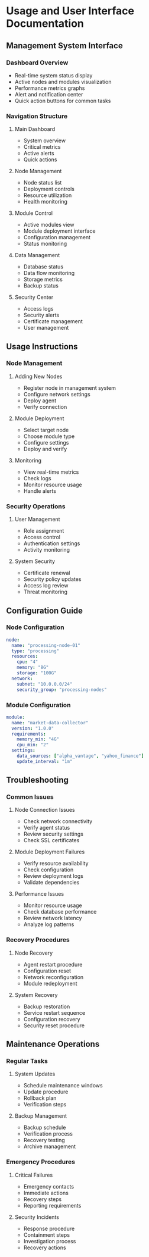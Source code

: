 # Usage and User Interface Documentation

## Management System Interface

### Dashboard Overview

- Real-time system status display
- Active nodes and modules visualization
- Performance metrics graphs
- Alert and notification center
- Quick action buttons for common tasks

### Navigation Structure

1. Main Dashboard
   - System overview
   - Critical metrics
   - Active alerts
   - Quick actions

2. Node Management
   - Node status list
   - Deployment controls
   - Resource utilization
   - Health monitoring

3. Module Control
   - Active modules view
   - Module deployment interface
   - Configuration management
   - Status monitoring

4. Data Management
   - Database status
   - Data flow monitoring
   - Storage metrics
   - Backup status

5. Security Center
   - Access logs
   - Security alerts
   - Certificate management
   - User management

## Usage Instructions

### Node Management

1. Adding New Nodes
   - Register node in management system
   - Configure network settings
   - Deploy agent
   - Verify connection

2. Module Deployment
   - Select target node
   - Choose module type
   - Configure settings
   - Deploy and verify

3. Monitoring
   - View real-time metrics
   - Check logs
   - Monitor resource usage
   - Handle alerts

### Security Operations

1. User Management
   - Role assignment
   - Access control
   - Authentication settings
   - Activity monitoring

2. System Security
   - Certificate renewal
   - Security policy updates
   - Access log review
   - Threat monitoring

## Configuration Guide

### Node Configuration

```yaml
node:
  name: "processing-node-01"
  type: "processing"
  resources:
    cpu: "4"
    memory: "8G"
    storage: "100G"
  network:
    subnet: "10.0.0.0/24"
    security_group: "processing-nodes"
```

### Module Configuration

```yaml
module:
  name: "market-data-collector"
  version: "1.0.0"
  requirements:
    memory_min: "4G"
    cpu_min: "2"
  settings:
    data_sources: ["alpha_vantage", "yahoo_finance"]
    update_interval: "1m"
```

## Troubleshooting

### Common Issues

1. Node Connection Issues
   - Check network connectivity
   - Verify agent status
   - Review security settings
   - Check SSL certificates

2. Module Deployment Failures
   - Verify resource availability
   - Check configuration
   - Review deployment logs
   - Validate dependencies

3. Performance Issues
   - Monitor resource usage
   - Check database performance
   - Review network latency
   - Analyze log patterns

### Recovery Procedures

1. Node Recovery
   - Agent restart procedure
   - Configuration reset
   - Network reconfiguration
   - Module redeployment

2. System Recovery
   - Backup restoration
   - Service restart sequence
   - Configuration recovery
   - Security reset procedure

## Maintenance Operations

### Regular Tasks

1. System Updates
   - Schedule maintenance windows
   - Update procedure
   - Rollback plan
   - Verification steps

2. Backup Management
   - Backup schedule
   - Verification process
   - Recovery testing
   - Archive management

### Emergency Procedures

1. Critical Failures
   - Emergency contacts
   - Immediate actions
   - Recovery steps
   - Reporting requirements

2. Security Incidents
   - Response procedure
   - Containment steps
   - Investigation process
   - Recovery actions

